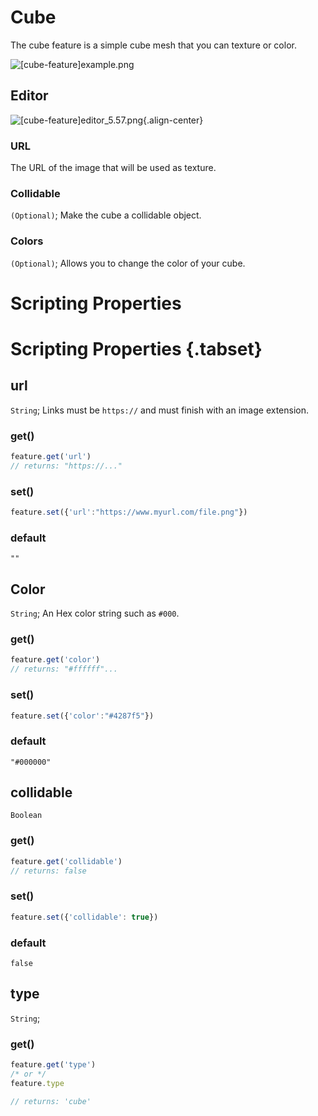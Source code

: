 # Cube

The cube feature is a simple cube mesh that you can texture or color.

![[cube-feature]example.png](/features/[cube-feature]example.png)

## Editor

![[cube-feature]editor_5.57.png](/features/[cube-feature]editor_5.57.png){.align-center}

### URL

The URL of the image that will be used as texture.

### Collidable

`(Optional)`; Make the cube a collidable object.

### Colors

`(Optional)`;
Allows you to change the color of your cube.


# Scripting Properties
# Scripting Properties {.tabset}
## url
`String`; Links must be `https://` and must finish with an image extension.

### get()

```js
feature.get('url')
// returns: "https://..."
```

### set()

```js
feature.set({'url':"https://www.myurl.com/file.png"})
```

### default

`""`

## Color
`String`; An Hex color string such as `#000`.

### get()

```js
feature.get('color')
// returns: "#ffffff"...
```

### set()

```js
feature.set({'color':"#4287f5"})
```

### default

`"#000000"`

## collidable
`Boolean`

### get()

```js
feature.get('collidable')
// returns: false
```

### set()

```js
feature.set({'collidable': true})
```

### default

`false`

## type
`String`;

### get()

```js
feature.get('type')
/* or */
feature.type

// returns: 'cube'
```
